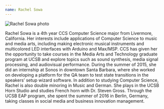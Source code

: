 ```yaml
---
name: Rachel Sowa
---
```


![Rachel Sowa photo](sowa_rachel.jpg)

Rachel Sowa is a 4th year CCS Computer Science major from Livermore, California. Her interests include applications of Computer Science to music and media arts, including making electronic musical instruments and multicolored LED interfaces with Arduino and Max/MSP. CCS has given her the opportunity to take courses in the Media Arts and Technology graduate program at UCSB and explore topics such as sound synthesis, media signal processing, and audiovisual performance. During the summer of 2015, she did an internship at Sonos in downtown Santa Barbara, where she worked on developing a platform for the QA team to test state transitions in the speakers’ setup wizard software. In addition to studying Computer Science, Rachel is also double minoring in Music and German. She plays in the UCSB Horn Studio and studies French horn with Dr. Steven Gross. Through the UCSB EAP program, she spent the summer of 2016 in Berlin, Germany, taking classes in social media and business innovation management. 